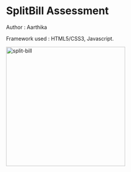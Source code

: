 # SplitBill Assessment
 Author : Aarthika

Framework used :  HTML5/CSS3, Javascript.

<img width="324" alt="split-bill" src="https://user-images.githubusercontent.com/100925167/194400372-4f9f893a-a7fd-458e-969d-a593462d75c3.PNG">

